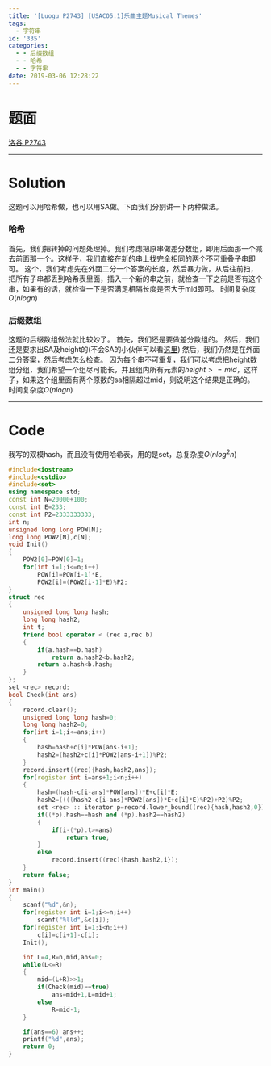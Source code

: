 ```yaml
---
title: '[Luogu P2743] [USACO5.1]乐曲主题Musical Themes'
tags:
  - 字符串
id: '335'
categories:
  - - 后缀数组
  - - 哈希
  - - 字符串
date: 2019-03-06 12:28:22
---
```


# 题面

[洛谷 P2743](https://www.luogu.org/problemnew/show/P2743)

* * *

# Solution

这题可以用哈希做，也可以用SA做。下面我们分别讲一下两种做法。

### 哈希

首先，我们把转掉的问题处理掉。我们考虑把原串做差分数组，即用后面那一个减去前面那一个。这样子，我们直接在新的串上找完全相同的两个不可重叠子串即可。 这个，我们考虑先在外面二分一个答案的长度，然后暴力做，从后往前扫，把所有子串都丢到哈希表里面，插入一个新的串之前，就检查一下之前是否有这个串，如果有的话，就检查一下是否满足相隔长度是否大于mid即可。 时间复杂度$O(nlogn)$

### 后缀数组

这题的后缀数组做法就比较妙了。 首先，我们还是要做差分数组的。 然后，我们还是要求出SA及height的(不会SA的小伙伴可以看[这里](https://www.goldenpotato.cn/字符串/后缀数组sa学习笔记/)) 然后，我们仍然是在外面二分答案，然后考虑怎么检查。 因为每个串不可重复，我们可以考虑把height数组分组，我们希望一个组尽可能长，并且组内所有元素的$height>=mid$，这样子，如果这个组里面有两个原数的sa相隔超过mid，则说明这个结果是正确的。 时间复杂度$O(nlogn)$

* * *

# Code

我写的双模hash，而且没有使用哈希表，用的是set，总复杂度$O(nlog^2n)$

```cpp
#include<iostream>
#include<cstdio>
#include<set>
using namespace std;
const int N=20000+100;
const int E=233;
const int P2=2333333333;
int n;
unsigned long long POW[N];
long long POW2[N],c[N];
void Init()
{
    POW2[0]=POW[0]=1;
    for(int i=1;i<=n;i++)
        POW[i]=POW[i-1]*E,
        POW2[i]=(POW2[i-1]*E)%P2;
}
struct rec
{
    unsigned long long hash;
    long long hash2;
    int t;
    friend bool operator < (rec a,rec b)
    {
        if(a.hash==b.hash)
            return a.hash2<b.hash2;
        return a.hash<b.hash;
    }
};
set <rec> record;
bool Check(int ans)
{
    record.clear();
    unsigned long long hash=0;
    long long hash2=0;
    for(int i=1;i<=ans;i++)
    {
        hash=hash+c[i]*POW[ans-i+1];
        hash2=(hash2+c[i]*POW2[ans-i+1])%P2;    
    }
    record.insert((rec){hash,hash2,ans});
    for(register int i=ans+1;i<n;i++)
    {
        hash=(hash-c[i-ans]*POW[ans])*E+c[i]*E;
        hash2=((((hash2-c[i-ans]*POW2[ans])*E+c[i]*E)%P2)+P2)%P2;
        set <rec> :: iterator p=record.lower_bound((rec){hash,hash2,0});
        if((*p).hash==hash and (*p).hash2==hash2)
        {
            if(i-(*p).t>=ans)
                return true;
        }
        else
            record.insert((rec){hash,hash2,i});
    }       
    return false;
}
int main()
{
    scanf("%d",&n);
    for(register int i=1;i<=n;i++)
        scanf("%lld",&c[i]);
    for(register int i=1;i<n;i++)
        c[i]=c[i+1]-c[i];
    Init();

    int L=4,R=n,mid,ans=0;
    while(L<=R)
    {
        mid=(L+R)>>1;
        if(Check(mid)==true)
            ans=mid+1,L=mid+1;
        else
            R=mid-1;
    }

    if(ans==6) ans++;
    printf("%d",ans);
    return 0;
}

```